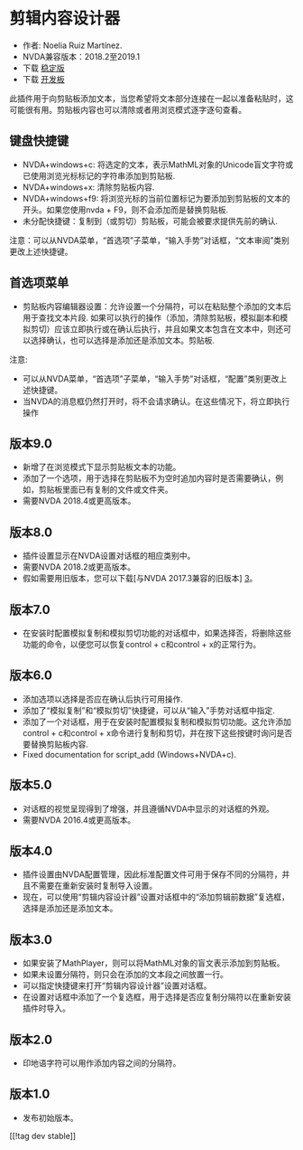# 剪辑内容设计器 #

*	作者: Noelia Ruiz Martínez.
*	NVDA兼容版本：2018.2至2019.1
*	下载 [稳定版][1]
*	下载 [开发板][2]

此插件用于向剪贴板添加文本，当您希望将文本部分连接在一起以准备粘贴时，这可能很有用。剪贴板内容也可以清除或者用浏览模式逐字逐句查看。

## 键盘快捷键 ##
*	NVDA+windows+c: 将选定的文本，表示MathML对象的Unicode盲文字符或已使用浏览光标标记的字符串添加到剪贴板.
*	NVDA+windows+x: 清除剪贴板内容.
*	NVDA+windows+f9: 将浏览光标的当前位置标记为要添加到剪贴板的文本的开头。如果您使用nvda + F9，则不会添加而是替换剪贴板.
*	 未分配快捷键：复制到（或剪切）剪贴板，可能会被要求提供先前的确认.

注意：可以从NVDA菜单，“首选项”子菜单，“输入手势”对话框，“文本审阅”类别更改上述快捷键。

## 首选项菜单 ##
*	剪贴板内容编辑器设置：允许设置一个分隔符，可以在粘贴整个添加的文本后用于查找文本片段.
如果可以执行的操作（添加，清除剪贴板，模拟副本和模拟剪切）应该立即执行或在确认后执行，并且如果文本包含在文本中，则还可以选择确认，也可以选择是添加还是添加文本。剪贴板.

注意:

*	可以从NVDA菜单，“首选项”子菜单，“输入手势”对话框，“配置”类别更改上述快捷键。
*	当NVDA的消息框仍然打开时，将不会请求确认。在这些情况下，将立即执行操作

## 版本9.0

* 新增了在浏览模式下显示剪贴板文本的功能。
* 添加了一个选项，用于选择在剪贴板不为空时追加内容时是否需要确认，例如，剪贴板里面已有复制的文件或文件夹。
* 需要NVDA 2018.4或更高版本。

## 版本8.0 ##

* 插件设置显示在NVDA设置对话框的相应类别中。
* 需要NVDA 2018.2或更高版本。
* 假如需要用旧版本，您可以下载[与NVDA 2017.3兼容的旧版本] [3]。

## 版本7.0

* 在安装时配置模拟复制和模拟剪切功能的对话框中，如果选择否，将删除这些功能的命令，以便您可以恢复control + c和control +
  x的正常行为。

## 版本6.0

*	 添加选项以选择是否应在确认后执行可用操作.
*	添加了“模拟复制”和“模拟剪切”快捷键，可以从“输入”手势对话框中指定.
*	 添加了一个对话框，用于在安装时配置模拟复制和模拟剪切功能。这允许添加control + c和control + x命令进行复制和剪切，并在按下这些按键时询问是否要替换剪贴板内容.
*	Fixed documentation for script_add (Windows+NVDA+c).

## 版本5.0 ##

*	对话框的视觉呈现得到了增强，并且遵循NVDA中显示的对话框的外观。
*	需要NVDA 2016.4或更高版本。

## 版本4.0 ##
*	插件设置由NVDA配置管理，因此标准配置文件可用于保存不同的分隔符，并且不需要在重新安装时复制导入设置。
*	现在，可以使用“剪辑内容设计器”设置对话框中的“添加剪辑前数据”复选框，选择是添加还是添加文本。

## 版本3.0 ##
*	如果安装了MathPlayer，则可以将MathML对象的盲文表示添加到剪贴板。
*	如果未设置分隔符，则只会在添加的文本段之间放置一行。
*	可以指定快捷键来打开“剪辑内容设计器”设置对话框。
*	在设置对话框中添加了一个复选框，用于选择是否应复制分隔符以在重新安装插件时导入。

## 版本2.0 ##
*	印地语字符可以用作添加内容之间的分隔符。

## 版本1.0 ##
*	发布初始版本。



[[!tag dev stable]]

[1]: https://addons.nvda-project.org/files/get.php?file=ccd

[2]: https://addons.nvda-project.org/files/get.php?file=ccd-dev

[3]: https://addons.nvda-project.org/files/get.php?file=ccd-o
